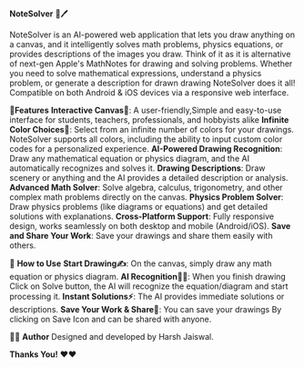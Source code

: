 **NoteSolver** 🧠🖊️

NoteSolver is an AI-powered web application that lets you draw anything on a canvas, and it intelligently solves math problems, physics equations, or provides descriptions of the images you draw. 
Think of it as it is alternative of next-gen Apple's MathNotes for drawing and solving problems. Whether you need to solve mathematical expressions, understand a physics problem, or generate a description for drawn drawing
NoteSolver does it all!
Compatible on both Android & iOS devices via a responsive web interface.

🌟**Features**
**Interactive Canvas🎨**: A user-friendly,Simple and easy-to-use interface for students, teachers, professionals, and hobbyists alike
**Infinite Color Choices🌈**: Select from an infinite number of colors for your drawings. NoteSolver supports all colors, including the ability to input custom color codes for a personalized experience.
**AI-Powered Drawing Recognition**: Draw any mathematical equation or physics diagram, and the AI automatically recognizes and solves it.
**Drawing Descriptions**: Draw scenery or anything and the AI provides a detailed description or analysis.
**Advanced Math Solver**: Solve algebra, calculus, trigonometry, and other complex math problems directly on the canvas.
**Physics Problem Solver**: Draw physics problems (like diagrams or equations) and get detailed solutions with explanations.
**Cross-Platform Support**: Fully responsive design, works seamlessly on both desktop and mobile (Android/iOS).
**Save and Share Your Work**: Save your drawings and share them easily with others.

📱 **How to Use**
**Start Drawing✍️**: On the canvas, simply draw any math equation or physics diagram.
**AI Recognition🔎✨**: When you finish drawing Click on Solve button, the AI will recognize the equation/diagram and start processing it.
**Instant Solutions⚡**: The AI provides immediate solutions or descriptions.
**Save Your Work & Share💾**: You can save your drawings By clicking on Save Icon and can be shared with anyone.

🧑‍💻 **Author**
Designed and developed by Harsh Jaiswal.

**Thanks You!**
❤️❤️ 




